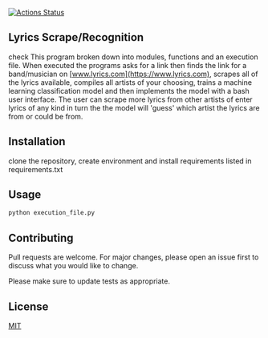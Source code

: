 [![Actions Status](https://github.com/SamuelAdamsMcGuire/lyric_scraper/workflows/code_style/badge.svg)](https://github.com/SamuelAdamsMcGuire/lyric_scraper/actions)

## Lyrics Scrape/Recognition


check
This program broken down into modules, functions and an execution file. When executed the programs asks for a link then finds the link for a band/musician on [www.lyrics.com](https://www.lyrics.com), scrapes all of the lyrics available, compiles all artists of your choosing, trains a machine learning classification model and then implements the model with a bash user interface. The user can scrape more lyrics from other artists of enter lyrics of any kind in turn the  the model will 'guess' which artist the lyrics are from or could be from.  

## Installation

clone the repository, create environment and install requirements listed in requirements.txt

## Usage

```bash
python execution_file.py
```
## Contributing
Pull requests are welcome. For major changes, please open an issue first to discuss what you would like to change.

Please make sure to update tests as appropriate.

## License
[MIT](https://choosealicense.com/licenses/mit/)
